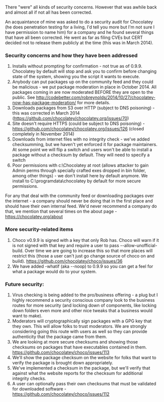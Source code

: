 There "were" all kinds of security concerns. However that was awhile back and almost all if not all has been corrected. 

An acquaintance of mine was asked to do a security audit for Chocolatey (he does penetration testing for a living, I'd tell you more but I'm not sure I have permission to name him) for a company and he found several things that have all been corrected. He went as far as filing CVEs but CERT decided not to release them publicly at the time (this was in March 2014).

### Security concerns and how they have been addressed

1. Installs without prompting for confirmation  - not true as of 0.9.9. Chocolatey by default will stop and ask you to confirm before changing state of the system, showing you the script it wants to execute.
1. Anybody can put packages up on the community feed and they could be malicious - we put package moderation in place in October 2014. All packages coming in are now moderated BEFORE they are open to the public. See http://codebetter.com/robreynolds/2014/10/27/chocolatey-now-has-package-moderation/ for more details.
1. Downloads packages from S3 over HTTP (subject to DNS poisoning) - this was corrected in March 2014 (https://github.com/chocolatey/chocolatey.org/issues/70)
1. Site doesn't require HTTPS (could be subject to DNS poisoning) - https://github.com/chocolatey/chocolatey.org/issues/126 (closed completely in November 2014)
1. Downloads from internet files with no integrity check - we've added checksumming, but we haven't yet enforced it for package maintainers. At some point we will flip a switch and users won't be able to install a package without a checksum by default. They will need to specify a switch
1. Poor permissions with c:\Chocolatey at root (allows attacker to gain Admin perms through specially crafted exes dropped in bin folder, among other things) - we don't install here by default anymore. We install to C:\programdata\chocolatey by default for more secure permissions. 

For any that deal with the community feed or downloading packages over the internet - a company should never be doing that in the first place and should have their own internal feed. We'd never recommend a company do that, we mention that several times on the about page - https://chocolatey.org/about


### More security-related items
1. Choco v0.9.9 is signed with a key that only Rob has. Choco will warn if it is not signed with that key and require a user to pass --allow-unofficial-build. Over time we are going to increase this so that more places will restrict this (those a user can't just go change source of choco on and build). https://github.com/chocolatey/choco/issues/36
1. We have added -whatif (aka --noop) to 0.9.9 so you can get a feel for what a package would do to your system.

### Future security:
1. Virus checking is being added to the pro/business offering - a plug but I highly recommend a security conscious company look to the business routes for more security (and locking down of components, like locking down folders even more and other nice tweaks that a business would want to make).
1. Moderators will cryptographically sign packages with a GPG key that they own. This will allow folks to trust moderators. We are strongly considering going this route with users as well so they can provide authenticity that the package came from them.
1. We are looking at more secure checksums and showing those checksums on packages that have executables contained in them. https://github.com/chocolatey/choco/issues/113
1. We'll show the package checksum on the website for folks that want to verify the package is brought down appropriately.
1. We've implemented a checksum in the package, but we'll verify that against what the website reports for the checksum for additional integrity checks.
1. A user can optionally pass their own checksums that must be validated for downloaded software - https://github.com/chocolatey/choco/issues/112

